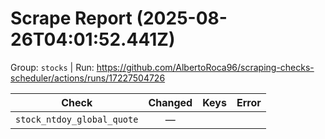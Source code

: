 # Scrape Report (2025-08-26T04:01:52.441Z)

Group: `stocks`  |  Run: https://github.com/AlbertoRoca96/scraping-checks-scheduler/actions/runs/17227504726

| Check | Changed | Keys | Error |
|---|:---:|:--|:--|
| `stock_ntdoy_global_quote` | — |  |  |

